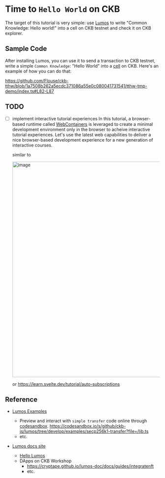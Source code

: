 # Time to `Hello World` on CKB

The target of this tutorial is very simple: use [Lumos](https://github.com/ckb-js/lumos) to write "Common Knowledge: Hello world!" into a cell on CKB testnet and check it on CKB explorer.

## Sample Code
After installing Lumos, you can use it to send a transaction to CKB testnet, write a simple `Common Knowledge`: "Hello World" into a [cell](https://docs.nervos.org/docs/reference/cell/) on CKB.
Here's an example of how you can do that:

https://github.com/Flouse/ckb-tthw/blob/1a7508b262a5ecdc371086a55e0c080041731541/tthw-tmp-demo/index.ts#L82-L87


## TODO
- [ ] implement interactive tutorial experiences
  In this tutorial, a browser-based runtime called [WebContainers](https://webcontainers.io/) is leveraged to create a minimal development environment only in the browser to acheive interactive tutorial experiences. Let's use the latest web capabilities to deliver a nice browser-based development experience for a new generation of interactive courses.

    similar to
    
    <img width="699" alt="image" src="https://user-images.githubusercontent.com/1297478/235818547-88aaf6a2-f50b-49a6-824b-b4f897bc1734.png">
    
    or https://learn.svelte.dev/tutorial/auto-subscriptions

## Reference
- [Lumos Examples](https://github.com/ckb-js/lumos/blob/develop/examples)
  - Preview and interact with `simple transfer` code online through [codesandbox](https://codesandbox.io).
    https://codesandbox.io/s/github/ckb-js/lumos/tree/develop/examples/secp256k1-transfer?file=/lib.ts
  - etc.

- [Lumos docs site](https://cryptape.github.io/lumos-doc/)
  - [Hello Lumos](https://cryptape.github.io/lumos-doc/docs/preparation/hellolumos)
  - DApps on CKB Workshop
    - https://cryptape.github.io/lumos-doc/docs/guides/integratenft
    - etc.
